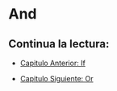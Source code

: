 # And

## Continua la lectura:
- [Capitulo Anterior: If](./../17_If)                                                                 

- [Capitulo Siguiente: Or](./../19_Or)

